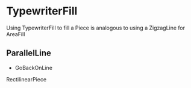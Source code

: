 # TypewriterFill

Using TypewriterFill to fill a Piece is analogous to using a ZigzagLine for AreaFill

## ParallelLine

- GoBackOnLine

RectilinearPiece

